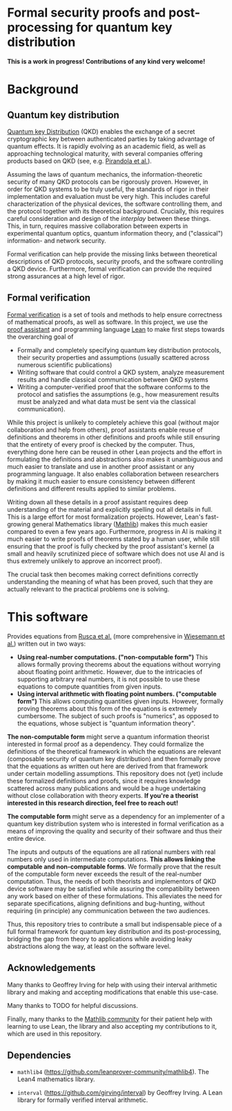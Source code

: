 # Formal security proofs and post-processing for quantum key distribution

**This is a work in progress! Contributions of any kind very welcome!**

# Background

## Quantum key distribution

[Quantum key Distribution](https://en.wikipedia.org/wiki/Quantum_key_distribution) (QKD) enables the exchange of a secret cryptographic key between authenticated parties by taking advantage of quantum effects.
It is rapidly evolving as an academic field, as well as approaching technological maturity, with several companies offering products based on QKD (see, e.g. [Pirandola et al.](http://arxiv.org/abs/1906.01645)).

Assuming the laws of quantum mechanics, the information-theoretic security of many QKD protocols can be rigorously proven.
However, in order for QKD systems to be truly useful, the standards of rigor in their implementation and evaluation must be very high.
This includes careful characterization of the physical devices, the software controlling them, and the protocol together with its theoretical background.
Crucially, this requires careful consideration and design of the *interplay* between these things.
This, in turn, requires massive collaboration between experts in experimental quantum optics, quantum information theory, and ("classical") information- and network security.

Formal verification can help provide the missing links between theoretical descriptions of QKD protocols, security proofs, and the software controlling a QKD device.
Furthermore, formal verification can provide the required strong assurances at a high level of rigor.

## Formal verification

[Formal verification](https://en.wikipedia.org/wiki/Formal_verification) is a set of tools and methods to help ensure correctness of mathematical proofs, as well as software.
In this project, we use the [proof assistant](https://en.wikipedia.org/wiki/Proof_assistant) and programming language [Lean](https://en.wikipedia.org/wiki/Lean_(proof_assistant)) to make first steps towards the overarching goal of
- Formally and completely specifying quantum key distribution protocols, their security properties and assumptions (usually scattered across numerous scientific publications)
- Writing software that could control a QKD system, analyze measurement results and handle classical communication between QKD systems
- Writing a computer-verified proof that the software conforms to the protocol and satisfies the assumptions (e.g., how measurement results must be analyzed and what data must be sent via the classical communication).

While this project is unlikely to completely achieve this goal (without major collaboration and help from others), proof assistants enable reuse of definitions and theorems in other definitions and proofs while still ensuring that the entirety of every proof is checked by the computer.
Thus, everything done here can be reused in other Lean projects and the effort in formulating the definitions and abstractions also makes it unambiguous and much easier to translate and use in another proof assistant or any programming language.
It also enables collaboration between researchers by making it much easier to ensure consistency between different definitions and different results applied to similar problems.

Writing down all these details in a proof assistant requires deep understanding of the material and explicitly spelling out all details in full.
This is a large effort for most formalization projects.
However, Lean's fast-growing general Mathematics library ([Mathlib](https://github.com/leanprover-community/mathlib4)) makes this much easier compared to even a few years ago.
Furthermore, progress in AI is making it much easier to write proofs of theorems stated by a human user, while still ensuring that the proof is fully checked by the proof assistant's kernel (a small and heavily scrutinized piece of software which does not use AI and is thus extremely unlikely to approve an incorrect proof).

The crucial task then becomes making correct definitions correctly understanding the meaning of what has been proved, such that they are actually relevant to the practical problems one is solving.

# This software

Provides equations from [Rusca et al.](http://aip.scitation.org/doi/10.1063/1.5023340) (more comprehensive in [Wiesemann et al.](https://doi.org/10.48550/arXiv.2405.16578)) written out in two ways:

- **Using real-number computations. ("non-computable form")** This allows formally proving theorems about the equations without worrying about floating point arithmetic.
  However, due to the intricacies of supporting arbitrary real numbers, it is not possible to use these equations to compute quantities from given inputs.
- **Using interval arithmetic with floating point numbers. ("computable form")** This allows computing quantities given inputs.
  However, formally proving theorems about this form of the equations is extremely cumbersome.
  The subject of such proofs is "numerics", as opposed to the equations, whose subject is "quantum information theory".

**The non-computable form** might serve a quantum information theorist interested in formal proof as a dependency.
They could formalize the definitions of the theoretical framework in which the equations are relevant (composable security of quantum key distribution) and then formally prove that the equations as written out here are derived from that framework under certain modelling assumptions.
This repository does not (yet) include these formalized definitions and proofs, since it requires knowledge scattered across many publications and would be a huge undertaking without close collaboration with theory experts.
**If you're a theorist interested in this research direction, feel free to reach out!**

**The computable form** might serve as a dependency for an implementer of a quantum key distribution system who is interested in formal verification as a means of improving the quality and security of their software and thus their entire device.

The inputs and outputs of the equations are all rational numbers with real numbers only used in intermediate computations.
**This allows linking the computable and non-computable forms**.
We formally prove that the result of the computable form never exceeds the result of the real-number computation.
Thus, the needs of both theorists and implementors of QKD device software may be satisfied while assuring the compatibility between any work based on either of these formulations.
This alleviates the need for separate specifications, aligning definitions and bug-hunting, without requiring (in principle) any communication between the two audiences.

Thus, this repository tries to contribute a small but indispensable piece of a full formal framework for quantum key distribution and its post-processing, bridging the gap from theory to applications while avoiding leaky abstractions along the way, at least on the software level.

## Acknowledgements

Many thanks to Geoffrey Irving for help with using their interval arithmetic library and making and accepting modifications that enable this use-case.

Many thanks to TODO for helpful discussions.

Finally, many thanks to the [Mathlib community](https://leanprover.zulipchat.com/) for their patient help with learning to use Lean, the library and also accepting my contributions to it, which are used in this repository.

## Dependencies

- `mathlib4` (https://github.com/leanprover-community/mathlib4). The Lean4 mathematics library.

- `interval` (https://github.com/girving/interval) by Geoffrey Irving. A Lean library for formally verified interval arithmetic.
